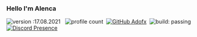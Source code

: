 ### Hello I'm Alenca
![version :17.08.2021](https://img.shields.io/badge/version-17.08.2021-informational) &nbsp;
![profile count](https://komarev.com/ghpvc/?username=ArdaDogercolor=red)&nbsp;
[![GitHub Adofx](https://img.shields.io/github/followers/ArdaDoger?label=follow&style=social)](https://github.com/ArdaDoger)&nbsp;
![build: passing](https://img.shields.io/badge/build-passing-success)
[![Discord Presence](https://lanyard.cnrad.dev/api/889255814894862416?theme=dark&bg=06154a&animated=true&hideDiscrim=false&borderRadius=20px
                            )](https://discord.com/users/889255814894862416)
